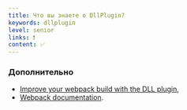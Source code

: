 ```yaml
---
title: Что вы знаете о DllPlugin?
keywords: dllplugin
level: senior
links: ❗
content: ✅
---
```


### Дополнительно
- [Improve your webpack build with the DLL plugin](https://blog.logrocket.com/speed-up-your-webpack-build-with-the-dll-plugin/),
- [Webpack documentation](https://webpack.js.org/plugins/dll-plugin/).